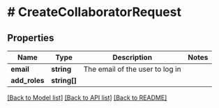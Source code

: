 # # CreateCollaboratorRequest

## Properties

Name | Type | Description | Notes
------------ | ------------- | ------------- | -------------
**email** | **string** | The email of the user to log in |
**add_roles** | **string[]** |  |

[[Back to Model list]](../../README.md#models) [[Back to API list]](../../README.md#endpoints) [[Back to README]](../../README.md)
